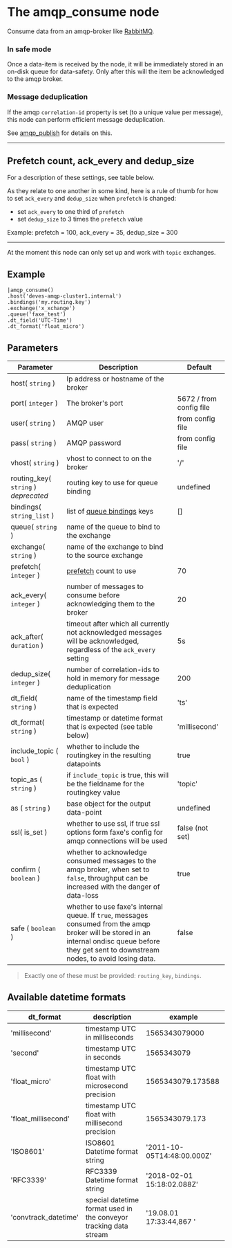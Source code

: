 The amqp_consume node
=====================

Consume data from an amqp-broker like [RabbitMQ](https://www.rabbitmq.com).

### In safe mode
Once a data-item is received by the node, it will be immediately stored in an on-disk queue for data-safety.
Only after this will the item be acknowledged to the amqp broker.

### Message deduplication
If the amqp `correlation-id` property is set (to a unique value per message), this node can perform efficient message deduplication.

See [amqp_publish](amqp_publish.md) for details on this.

-----------

## Prefetch count, ack_every and dedup_size
For a description of these settings, see table below.

As they relate to one another in some kind, here is a rule of thumb for how to set `ack_every` and `dedup_size`
when `prefetch` is changed:

* set `ack_every` to one third of `prefetch`
* set `dedup_size` to 3 times the `prefetch` value

Example: prefetch = 100, ack_every = 35, dedup_size = 300

-------------

At the moment this node can only set up and work with `topic` exchanges.


Example
-------
```dfs  
|amqp_consume()
.host('deves-amqp-cluster1.internal') 
.bindings('my.routing.key')
.exchange('x_xchange')
.queue('faxe_test')
.dt_field('UTC-Time')
.dt_format('float_micro')
```

Parameters
----------

Parameter     | Description | Default 
--------------|-------------|---------
host( `string` )| Ip address or hostname of the broker|
port( `integer` )| The broker's port | 5672 / from config file
user( `string` )| AMQP user | from config file
pass( `string` )| AMQP password | from config file
vhost( `string` )| vhost to connect to on the broker| '/'
routing_key( `string` ) _deprecated_ | routing key to use for queue binding|undefined
bindings( `string_list` )| list of [queue bindings](https://www.cloudamqp.com/blog/part4-rabbitmq-for-beginners-exchanges-routing-keys-bindings.html) keys| [] 
queue( `string` )|name of the queue to bind to the exchange|
exchange( `string` )|name of the exchange to bind to the source exchange |
prefetch( `integer` )| [prefetch](https://www.rabbitmq.com/consumer-prefetch.html) count to use | 70
ack_every( `integer` )| number of messages to consume before acknowledging them to the broker | 20
ack_after( `duration` )| timeout after which all currently not acknowledged messages will be acknowledged, regardless of the `ack_every` setting | 5s
dedup_size( `integer` )| number of correlation-ids to hold in memory for message deduplication | 200
dt_field( `string` )|name of the timestamp field that is expected|'ts'
dt_format( `string` )|timestamp or datetime format that is expected (see table below)| 'millisecond'
include_topic ( `bool` ) |whether to include the routingkey in the resulting datapoints | true
topic_as ( `string` ) | if `include_topic` is true, this will be the fieldname for the routingkey value | 'topic' 
as ( `string` ) | base object for the output data-point | undefined
ssl( is_set ) | whether to use ssl, if true ssl options form faxe's config for amqp connections will be used | false (not set)
confirm ( `boolean` ) | whether to acknowledge consumed messages to the amqp broker, when set to `false`, throughput can be increased with the danger of data-loss| true
safe ( `boolean` ) | whether to use faxe's internal queue. If `true`, messages consumed from the amqp broker will be stored in an internal ondisc queue before they get sent to downstream nodes, to avoid losing data.| false

> Exactly one of these must be provided: `routing_key`, `bindings`.

Available datetime formats
--------------------------

dt_format    | description                                  | example
-------------|----------------------------------------------|-------------
'millisecond'|timestamp UTC in milliseconds                 |1565343079000
'second'     |timestamp UTC in seconds                      |1565343079
'float_micro'|timestamp UTC float with microsecond precision|1565343079.173588
'float_millisecond'|timestamp UTC float with millisecond precision|1565343079.173
'ISO8601'    |ISO8601 Datetime format string                |'2011-10-05T14:48:00.000Z'
'RFC3339'    |RFC3339 Datetime format string                |'2018-02-01 15:18:02.088Z'
'convtrack_datetime'|special datetime format used in the conveyor tracking data stream|'19.08.01  17:33:44,867  '

